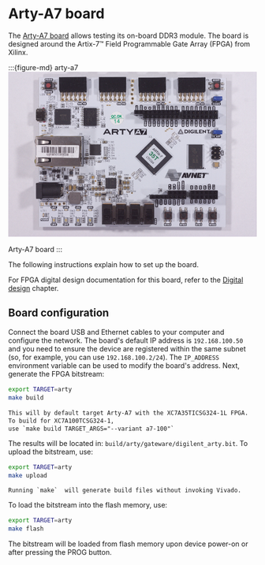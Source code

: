 # Arty-A7 board

The [Arty-A7 board](https://reference.digilentinc.com/reference/programmable-logic/arty-a7/start) allows testing its on-board DDR3 module.
The board is designed around the Artix-7™ Field Programmable Gate Array (FPGA) from Xilinx.

:::{figure-md} arty-a7
![arty-a7](images/arty-a7.jpg)

Arty-A7 board
:::

The following instructions explain how to set up the board.

For FPGA digital design documentation for this board, refer to the [Digital design](build/arty/documentation/index.rst) chapter.

## Board configuration

Connect the board USB and Ethernet cables to your computer and configure the network.
The board's default IP address is `192.168.100.50` and you need to ensure the device are registered within the same subnet (so, for example, you can use `192.168.100.2/24`).
The `IP_ADDRESS` environment variable can be used to modify the board's address.
Next, generate the FPGA bitstream:

```sh
export TARGET=arty
make build
```

```{note}
This will by default target Arty-A7 with the XC7A35TICSG324-1L FPGA. To build for XC7A100TCSG324-1,
use `make build TARGET_ARGS="--variant a7-100"`
```

The results will be located in: `build/arty/gateware/digilent_arty.bit`. 
To upload the bitstream, use:

```sh
export TARGET=arty
make upload
```

```{note}
Running `make`  will generate build files without invoking Vivado.
```

To load the bitstream into the flash memory, use:

```sh
export TARGET=arty
make flash
```

The bitstream will be loaded from flash memory upon device power-on or after pressing the PROG button.
